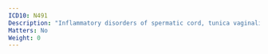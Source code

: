```yaml
---
ICD10: N491
Description: "Inflammatory disorders of spermatic cord, tunica vaginalis and vas deferens"
Matters: No
Weight: 0
---
```

